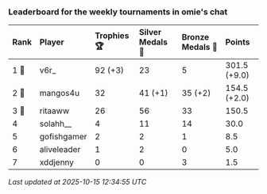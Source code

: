 ### Leaderboard for the weekly tournaments in omie's chat

| Rank  | Player      | Trophies 🏆 | Silver Medals 🥈 | Bronze Medals 🥉 | Points       |
|:------|:------------|:------------|:-----------------|:-----------------|:-------------|
| 1 🥇  | v6r_        | 92 (+3)     | 23               | 5                | 301.5 (+9.0) |
| 2 🥈  | mangos4u    | 32          | 41 (+1)          | 35 (+2)          | 154.5 (+2.0) |
| 3 🥉  | ritaaww     | 26          | 56               | 33               | 150.5        |
| 4     | solahh__    | 4           | 11               | 14               | 30.0         |
| 5     | gofishgamer | 2           | 2                | 1                | 8.5          |
| 6     | aliveleader | 1           | 2                | 0                | 5.0          |
| 7     | xddjenny    | 0           | 0                | 3                | 1.5          |

_Last updated at 2025-10-15 12:34:55 UTC_